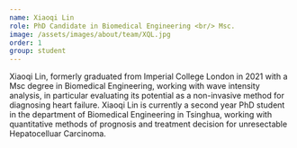 ```yaml
---
name: Xiaoqi Lin
role: PhD Candidate in Biomedical Engineering <br/> Msc.
image: /assets/images/about/team/XQL.jpg
order: 1
group: student
---
```


Xiaoqi Lin, formerly graduated from Imperial College London in 2021 with a Msc degree in Biomedical Engineering, working with wave intensity analysis, in particular evaluating its potential as a non-invasive method for diagnosing heart failure. 
Xiaoqi Lin is currently a second year PhD student in the department of Biomedical Engineering in Tsinghua, working with quantitative methods of prognosis and treatment decision for unresectable Hepatocelluar Carcinoma.